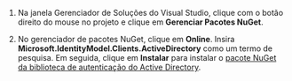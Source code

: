 ﻿1. Na janela Gerenciador de Soluções do Visual Studio, clique com o botão direito do mouse no projeto e clique em **Gerenciar Pacotes NuGet**.

2. No gerenciador de pacotes NuGet, clique em **Online**. Insira **Microsoft.IdentityModel.Clients.ActiveDirectory** como um termo de pesquisa. Em seguida, clique em **Instalar** para instalar o [pacote NuGet da biblioteca de autenticação do Active Directory]. 

[Pacote NuGet da biblioteca de autenticação do Active Directory]: http://www.nuget.org/packages/Microsoft.IdentityModel.Clients.ActiveDirectory

<!--HONumber=49-->